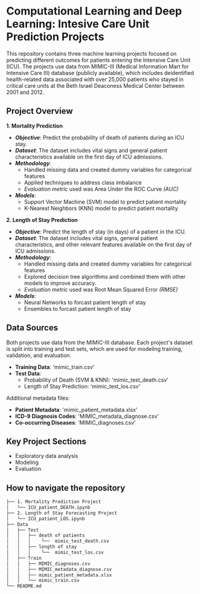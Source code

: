 # Computational Learning and Deep Learning: Intesive Care Unit Prediction Projects 

This repository contains three machine learning projects focused on predicting different outcomes for patients entering the Intensive Care Unit (ICU). The projects use data from MIMIC-III (Medical Information Mart for Intensive Care III) database (publicly available), which includes deidentified health-related data associated with over 25,000 patients who stayed in critical care units at the Beth Israel Deaconess Medical Center between 2001 and 2012. 

## Project Overview 
**1. Mortality Prediction** 
- ***Objective***: Predict the probability of death of patients during an ICU stay.
- ***Dataset***: The dataset includes vital signs and general patient characteristics available on the first day of ICU admissions. 
- ***Methodology***:
    - Handled missing data and created dummy variables for categorical features
    - Applied techniques to address class imbalance
    - *Evaluation metric* used was Area Under the ROC Curve *(AUC)*
- ***Models***:
    - Support Vector Machine (SVM) model to predict patient mortality
    - K-Nearest Neighbors (KNN) model to predict patient mortality

**2. Length of Stay Prediction** 
- ***Objective***: Predict the length of stay (in days) of a patient in the ICU.
- ***Dataset***: The dataset includes vital signs, general patient characteristics, and other relevant features available on the first day of ICU admissions. 
- ***Methodology***:
    - Handled missing data and created dummy variables for categorical features
    - Explored decision tree algorithms and combined them with other models to improve accuracy.
    - *Evaluation metric* used was Root Mean Squared Error *(RMSE)* 
- ***Models***:
    - Neural Networks to forcast patient length of stay 
    - Ensembles to forcast patient length of stay
## Data Sources 

Both projects use data from the MIMIC-III database. Each project's dataset is split into training and test sets, which are used for modeling training, validation, and evaluation. 

- **Training Data**: 'mimic_train.csv'
- **Test Data**:
    - Probability of Death (SVM & KNN): 'mimic_test_death.csv'
    - Length of Stay Prediction: 'mimic_test_los.csv'
      
Additional metadata files:
- **Patient Metadata**: 'mimic_patient_metadata.xlsx'
- **ICD-9 Diagnosis Codes**: 'MIMIC_metadata_diagnose.csv'
- **Co-occurring Diseases**: 'MIMIC_diagnoses.csv' 

## Key Project Sections 
- Exploratory data analysis
- Modeling
- Evaluation


## How to navigate the repository
```bash 
├── 1. Mortality Prediction Project
│   └── ICU_patient_DEATH.ipynb
├── 2. Length of Stay Forecasting Project 
│   └── ICU_patient_LOS.ipynb
├── Data
│   ├── Test
│   │   ├── death of patients
│   │   │    └──  mimic_test_death.csv
│   │   ├── length of stay
│   │   │    └──  mimic_test_los.csv
│   ├── Train
│   │   ├── MIMIC_diagnoses.csv
│   │   ├── MIMIC_metadata_diagnose.csv
│   │   ├── mimic_patient_metadata.xlsx
│   │   └── mimic_train.csv
└── README.md
``` 
